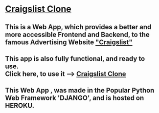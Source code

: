 # [Craigslist Clone](https://craigslistcloneproject.herokuapp.com/)

## This is a Web App, which provides a better and more accessible Frontend and Backend, to the famous Advertising Website ["Craigslist"](https://bangalore.craigslist.org/)

## This app is also fully functional, and ready to use.<br/>Click here, to use it --> [Craigslist Clone](https://craigslistcloneproject.herokuapp.com/)

## This Web App , was made in the Popular Python Web Framework 'DJANGO', and is hosted on HEROKU.
